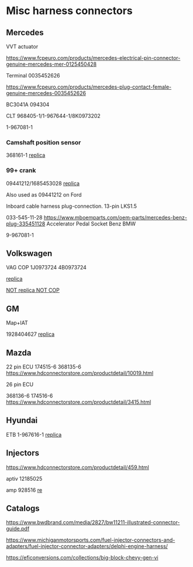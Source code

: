 # Misc harness connectors

## Mercedes

VVT actuator

https://www.fcpeuro.com/products/mercedes-electrical-pin-connector-genuine-mercedes-mer-0125450428

Terminal 0035452626

https://www.fcpeuro.com/products/mercedes-plug-contact-female-genuine-mercedes-0035452626

BC3041A 094304

CLT 968405-1/1-967644-1/8K0973202

1-967081-1

### Camshaft position sensor

368161-1 [replica](https://www.hdconnectorstore.com/productdetail/1923.html)

### 99+ crank

09441212/1685453028 [replica](https://www.hdconnectorstore.com/productdetail/541.html)

Also used as 09441212 on Ford

Inboard cable harness plug-connection. 13-pin LKS1.5

033-545-11-28
https://www.mboemparts.com/oem-parts/mercedes-benz-plug-335451128
Accelerator Pedal Socket Benz BMW

9-967081-1

## Volkswagen

VAG COP 1J0973724 4B0973724

[replica](https://www.hdconnectorstore.com/productdetail/9276.html)

[NOT replica NOT COP](https://www.hdconnectorstore.com/productdetail/9236.html)

## GM

Map+IAT

1928404627 [replica](https://www.hdconnectorstore.com/productdetail/4035.html)

## Mazda

22 pin ECU
174515-6 368135-6 https://www.hdconnectorstore.com/productdetail/10019.html

26 pin ECU

368136-6 174516-6 https://www.hdconnectorstore.com/productdetail/3415.html

## Hyundai

ETB 1-967616-1 [replica](https://www.hdconnectorstore.com/productdetail/9515.html)

## Injectors

https://www.hdconnectorstore.com/productdetail/459.html

aptiv 12185025

amp 928516 [re](https://www.hdconnectorstore.com/productdetail/1067.html)

## Catalogs

https://www.bwdbrand.com/media/2827/bw11211-illustrated-connector-guide.pdf

https://www.michiganmotorsports.com/fuel-injector-connectors-and-adapters/fuel-injector-connector-adapters/delphi-engine-harness/

https://eficonversions.com/collections/big-block-chevy-gen-vi
